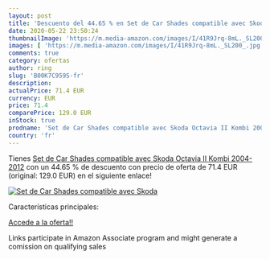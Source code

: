 ```yaml
---
layout: post
title: 'Descuento del 44.65 % en Set de Car Shades compatible avec Skoda '
date: 2020-05-22 23:50:24
thumbnailImage: 'https://m.media-amazon.com/images/I/41R9Jrq-8mL._SL200_.jpg'
images: [ 'https://m.media-amazon.com/images/I/41R9Jrq-8mL._SL200_.jpg' ]
comments: true
category: ofertas
author: ring
slug: 'B00K7C959S-fr'
description:
actualPrice: 71.4 EUR
currency: EUR
price: 71.4
comparePrice: 129.0 EUR
inStock: true
prodname: 'Set de Car Shades compatible avec Skoda Octavia II Kombi 2004-2012'
country: 'fr'
---
```


Tienes [Set de Car Shades compatible avec Skoda Octavia II Kombi 2004-2012](https://www.amazon.fr/dp/B00K7C959S/?tag=tolees0d-21) con un 44.65 % de descuento con precio de oferta de 71.4 EUR (original: 129.0 EUR) en el siguiente enlace!

[![Set de Car Shades compatible avec Skoda ](https://m.media-amazon.com/images/I/41R9Jrq-8mL._SL200_.jpg)](https://www.amazon.fr/dp/B00K7C959S/?tag=tolees0d-21)

Características principales:


[Accede a la oferta!!](https://www.amazon.fr/dp/B00K7C959S/?tag=tolees0d-21)

Links participate in Amazon Associate program and might generate a comission on qualifying sales


